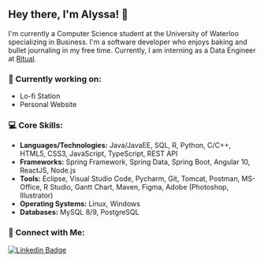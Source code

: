 ## Hey there, I'm Alyssa! 👋
I'm currently a Computer Science student at the University of Waterloo specializing in Business. I'm a software developer who enjoys baking and bullet journaling in my free time. Currently, I am interning as a Data Engineer at [Ritual](https://ritual.co/).

### 🌱 Currently working on:
- Lo-fi Station
- Personal Website

### 💻 Core Skills:
- **Languages/Technologies:** Java/JavaEE, SQL, R, Python, C/C++, HTML5, CSS3, JavaScript, TypeScript, REST API
- **Frameworks:** Spring Framework, Spring Data, Spring Boot, Angular 10, ReactJS, Node.js
- **Tools:** Eclipse, Visual Studio Code, Pycharm, Git, Tomcat, Postman, MS-Office, R Studio, Gantt Chart, Maven, Figma, Adobe (Photoshop, Illustrator)
- **Operating Systems:** Linux, Windows
- **Databases:** MySQL 8/9, PostgreSQL


### 📧 Connect with Me: 
[![Linkedin Badge](https://img.shields.io/badge/-LinkedIn-blue?style=flat-square&logo=Linkedin&logoColor=white&link=https://www.linkedin.com/in/alyssa-gao/)](https://www.linkedin.com/in/alyssa-gao/) 



<!--
**alyssagao1120/alyssagao1120** is a ✨ _special_ ✨ repository because its `README.md` (this file) appears on your GitHub profile.

Here are some ideas to get you started:

- 🔭 I’m currently working on ...
- 🌱 I’m currently learning ...
- 👯 I’m looking to collaborate on ...
- 🤔 I’m looking for help with ...
- 💬 Ask me about ...
- 📫 How to reach me: ...
- 😄 Pronouns: ...
- ⚡ Fun fact: ...
-->
